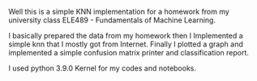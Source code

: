 Well this is a simple KNN implementation for a homework from my university class ELE489 - Fundamentals of Machine Learning.

I basically prepared the data from my homework then I Implemented a simple knn that I mostly got from Internet. Finally I plotted a graph and implemented a simple confusion matrix printer and classification report.

I used python 3.9.0 Kernel for my codes and notebooks.
